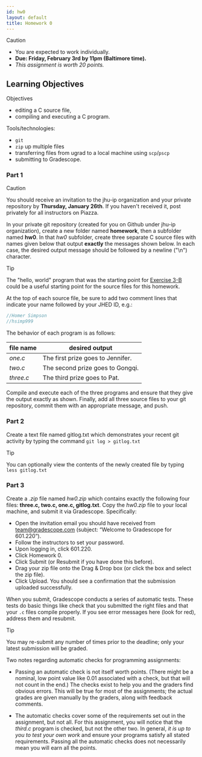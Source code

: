 ```yaml
---
id: hw0
layout: default
title: Homework 0
---
```


<!--
import remarkMath from 'remark-math'
-->

<div class='admonition caution'>
<div class='title'>Caution</div>
<div class='content'>
<ul>
<li>You are expected to work individually.</li>
<li><strong>Due: Friday, February 3rd by 11pm (Baltimore time).</strong></li>
<li><em>This assignment is worth 20 points.</em></li>
</ul>
</div>
</div>

## Learning Objectives
<div class='admonition success'>
<div class='title'>Objectives</div>
<div class='content'>
<ul>
<li>editing a C source file,</li>
<li>compiling and executing a C program.</li>
</ul>
<p>Tools/technologies:</p>
<ul>
<li><code>git</code></li>
<li><code>zip</code> up multiple files</li>
<li>transferring files from ugrad to a local machine using <code>scp</code>/<code>pscp</code></li>
<li>submitting to Gradescope.</li>
</ul>
</div>
</div>

### Part 1
<div class='admonition caution'>
<div class='title'>Caution</div>
<div class='content'>
<p>You should receive an invitation to the jhu-ip organization and your private repository by <strong>Thursday, January 26th</strong>. If you haven't received it, post privately for all instructors on Piazza.</p>
</div>
</div>

In your private git repository (created for you on Github under jhu-ip organization), create a new folder named **homework**, then a subfolder named **hw0**. In that *hw0* subfolder, create three separate C source files with names given below that output **exactly** the messages shown below. In each case, the desired output message should be followed by a newline ("\n") character.

<div class='admonition tip'>
<div class='title'>Tip</div>
<div class='content'>
<p>
  The "hello, world" program that was the starting point for <a href="../exercise/ex03b.html">Exercise 3-B</a> could be a useful
starting point for the source files for this homework.
</p>
</div>
</div>

At the top of each source file, be sure to add two comment lines that indicate your name followed by your JHED ID, e.g.:

```c
//Homer Simpson
//hsimp999
```

The behavior of each program is as follows:

file name | desired output
--------- | --------------
*one.c* | The first prize goes to Jennifer.
*two.c* | The second prize goes to Gongqi.
*three.c* | The third prize goes to Pat.

Compile and execute each of the three programs and ensure that they give the output exactly as shown. Finally, add all three source files to your git repository, commit them with an appropriate message, and push.

### Part 2
Create a text file named gitlog.txt which demonstrates your recent git activity by typing the command `git log > gitlog.txt`

<div class='admonition tip'>
<div class='title'>Tip</div>
<div class='content'>
<p>You can optionally view the contents of the newly created file by typing <code>less gitlog.txt</code></p>
</div>
</div>

### Part 3
Create a *.zip* file named *hw0.zip* which contains exactly the following four files: **three.c, two.c, one.c, gitlog.txt**. Copy the *hw0.zip* file to your local machine, and submit it via Gradescope.  Specifically:

* Open the invitation email you should have received from team@gradescope.com (subject: “Welcome to Gradescope for 601.220”).
* Follow the instructors to set your password.
* Upon logging in, click 601.220.
* Click Homework 0.
* Click Submit (or Resubmit if you have done this before).
* Drag your zip file onto the Drag & Drop box (or click the box and select the zip file).
* Click Upload. You should see a confirmation that the submission uploaded successfully.

When you submit, Gradescope conducts a series of automatic tests. These tests do basic things like check that you submitted the right files and that your `.c` files compile properly. If you see error messages here (look for red), address them and resubmit. 

<div class='admonition tip'>
<div class='title'>Tip</div>
<div class='content'>
<p>You may re-submit any number of times prior to the deadline; only your latest submission will be graded.</p>
</div>
</div>

Two notes regarding automatic checks for programming assignments:

* Passing an automatic check is not itself worth points. (There might be a nominal, low point value like 0.01 associated with a check, but that will not count in the end.) The checks exist to help you and the graders find obvious errors. This will be true for most of the assignments; the actual grades are given manually by the graders, along with feedback comments.

* The automatic checks cover some of the requirements set out in the assignment, but not all. For this assignment, you will notice that the *third.c* program is checked, but not the other two. In general, *it is up to you to test your own work* and ensure your programs satisfy all stated requirements. Passing all the automatic checks does not necessarily mean you will earn all the points.

